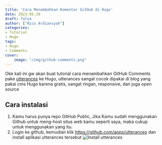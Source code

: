 ```yaml
---
title: 'Cara Menambahkan Komentar GitHub di Hugo'
date: 2023-05-29
draft: false
author: ["Rico Ardiansyah"]
categories:
- Tutorial
- Hugo
tags:
- Hugo
- Comments
cover:
    image: "/img/github-comments.png"
---
```

Oke kali ini gw akan buat tutorial cara menambahkan GitHub Comments pake [utterances](https://utteranc.es/) ke Hugo, utterances sangat cocok dipakai di blog yang pakai cms Hugo karena gratis, sangat ringan, responsive, dan juga open source
## Cara instalasi
1. Kamu harus punya repo GitHub Public, Jika Kamu sudah menggunakan Github untuk meng-host situs web kamu seperti saya, maka cukup untuk menggunakan yang itu.
2. Login ke github, kemudian klik https://github.com/apps/utterances dan install aplikasi utterances tersebut
![Install utterances](/img/IMG_6309.png)
